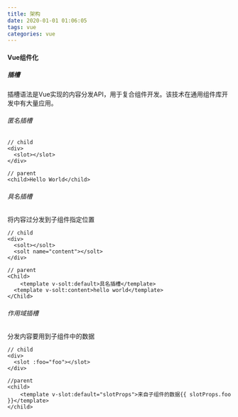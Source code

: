 ```yaml
---
title: 架构
date: 2020-01-01 01:06:05
tags: vue
categories: vue
---
```


#### Vue组件化

##### 插槽

插槽语法是Vue实现的内容分发API，用于复合组件开发。该技术在通用组件库开发中有大量应用。

###### 匿名插槽

```vue
// child
<div>
  <slot></slot>
</div>

// parent
<child>Hello World</child>
```

###### 具名插槽

将内容过分发到子组件指定位置

```vue
// child
<div>
  <solt></solt>
  <solt name="content"></solt>
</div>

// parent
<Child>
	<template v-solt:default>具名插槽</template>
  <template v-solt:content>hello world</template>
</Child>
```

<!--more-->

###### 作用域插槽

分发内容要用到子组件中的数据

```vue
// child
<div>
  <slot :foo="foo"></slot>
</div>

//parent
<child>
	<template v-slot:default="slotProps">来自子组件的数据{{ slotProps.foo }}</template>
</child>
```

